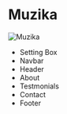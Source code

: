 # Muzika

![Muzika](https://user-images.githubusercontent.com/44030209/171964930-8e4d6d1e-2cca-4246-9cdf-d570c2a753e3.PNG)

- Setting Box
- Navbar
- Header 
- About
- Testmonials
- Contact
- Footer
